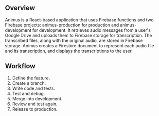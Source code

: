 ## Overview
Animus is a React-based application that uses Firebase functions and two Firebase projects: animus-production for production and animus-development for development. It retrieves audio messages from a user's Google Drive and uploads them to Firebase storage for transcription. The transcribed files, along with the original audio, are stored in Firebase storage. Animus creates a Firestore document to represent each audio file and its transcription, and displays the transcriptions to the user.

## Workflow
1. Define the feature.
2. Create a branch.
3. Write code and tests.
4. Test and debug.
5. Merge into development.
6. Review and test again.
7. Release to production.